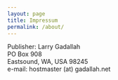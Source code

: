 ```yaml
---
layout: page
title: Impressum
permalink: /about/
---
```


Publisher: Larry Gadallah<br />
PO Box 908<br />
Eastsound, WA, USA 98245<br />
e-mail: hostmaster (at) gadallah.net<br />
